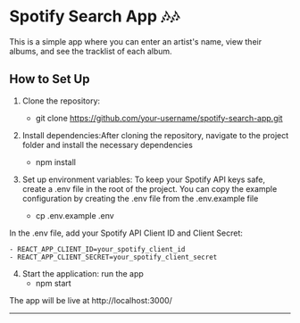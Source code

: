 # Spotify Search App 🎶🎶

This is a simple app where you can enter an artist's name, view their albums, and see the tracklist of each album.

## How to Set Up

1. Clone the repository: 
    - git clone https://github.com/your-username/spotify-search-app.git
2. Install dependencies:After cloning the repository, navigate to the project folder and install the necessary dependencies
    - npm install

3. Set up environment variables: To keep your Spotify API keys safe, create a .env file in the root of the project. You can copy the example configuration by creating the .env file from the .env.example file
    - cp .env.example .env

In the .env file, add your Spotify API Client ID and Client Secret:

    - REACT_APP_CLIENT_ID=your_spotify_client_id
    - REACT_APP_CLIENT_SECRET=your_spotify_client_secret

4. Start the application: run the app
    - npm start

The app will be live at http://localhost:3000/

-----